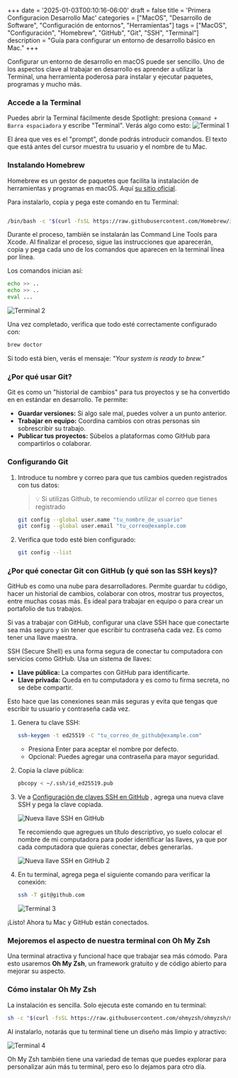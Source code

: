+++
date = '2025-01-03T00:10:16-06:00'
draft = false
title = 'Primera Configuracion Desarrollo Mac'
categories = ["MacOS", "Desarrollo de Software", "Configuración de entornos", "Herramientas"]
tags = ["MacOS", "Configuración", "Homebrew", "GitHub", "Git", "SSH", "Terminal"]
description = "Guía para configurar un entorno de desarrollo básico en Mac."
+++

Configurar un entorno de desarrollo en macOS puede ser sencillo. Uno de los aspectos clave al trabajar en desarrollo es aprender a utilizar la Terminal, una herramienta poderosa para instalar y ejecutar paquetes, programas y mucho más.

### Accede a la Terminal

Puedes abrir la Terminal fácilmente desde Spotlight: presiona `Command + Barra espaciadora` y escribe "Terminal". Verás algo como esto:
![Terminal 1](/images/primera-conf-mac-os/primera-conf-mac-os-1.png)

El área que ves es el "prompt", donde podrás introducir comandos. El texto que está antes del cursor muestra tu usuario y el nombre de tu Mac.

### Instalando Homebrew

Homebrew es un gestor de paquetes que facilita la instalación de herramientas y programas en macOS. Aquí [su sitio oficial](https://brew.sh/es/).

Para instalarlo, copia y pega este comando en tu Terminal:

```bash

/bin/bash -c "$(curl -fsSL https://raw.githubusercontent.com/Homebrew/install/HEAD/install.sh)"
```

Durante el proceso, también se instalarán las Command Line Tools para Xcode. Al finalizar el proceso, sigue las instrucciones que aparecerán, copia y pega cada uno de los comandos que aparecen en la terminal línea por línea. 

Los comandos inician así:

```bash
echo >> ..
echo >> ..
eval ...
```

![Terminal 2](/images/primera-conf-mac-os/primera-conf-mac-os-2.png)

Una vez completado, verifica que todo esté correctamente configurado con:

```bash
brew doctor
```

Si todo está bien, verás el mensaje: *"Your system is ready to brew."*

### ¿Por qué usar Git?

Git es como un "historial de cambios" para tus proyectos y se ha convertido en en estándar en desarrollo. Te permite:

- **Guardar versiones:** Si algo sale mal, puedes volver a un punto anterior.
- **Trabajar en equipo:** Coordina cambios con otras personas sin sobrescribir su trabajo.
- **Publicar tus proyectos:** Súbelos a plataformas como GitHub para compartirlos o colaborar.

### Configurando Git

1. Introduce tu nombre y correo para que tus cambios queden registrados con tus datos:
    > 💡 Si utilizas Github, te recomiendo utilizar el correo que tienes registrado
    
    ```bash
    git config --global user.name "tu_nombre_de_usuario"
    git config --global user.email "tu_correo@example.com
    ```
    
2. Verifica que todo esté bien configurado:
    
    ```bash
    git config --list
    ```
    

### ¿Por qué conectar Git con GitHub (y qué son las SSH keys)?

GitHub es como una nube para desarrolladores. Permite guardar tu código, hacer un historial de cambios, colaborar con otros, mostrar tus proyectos, entre muchas cosas más. Es ideal para trabajar en equipo o para crear un portafolio de tus trabajos.

Si vas a trabajar con GitHub, configurar una clave SSH hace que conectarte sea más seguro y sin tener que escribir tu contraseña cada vez. Es como tener una llave maestra.

SSH (Secure Shell) es una forma segura de conectar tu computadora con servicios como GitHub. Usa un sistema de llaves:

- **Llave pública:** La compartes con GitHub para identificarte.
- **Llave privada:** Queda en tu computadora y es como tu firma secreta, no se debe compartir.

Esto hace que las conexiones sean más seguras y evita que tengas que escribir tu usuario y contraseña cada vez.

1. Genera tu clave SSH:
    
    ```bash
    ssh-keygen -t ed25519 -C "tu_correo_de_github@example.com"
    ```
    
    - Presiona Enter para aceptar el nombre por defecto.
    - Opcional: Puedes agregar una contraseña para mayor seguridad.
2. Copia la clave pública:
    
    ```bash
    pbcopy < ~/.ssh/id_ed25519.pub
    
    ```
    
3. Ve a [Configuración de claves SSH en GitHub](https://github.com/settings/keys) , agrega una nueva clave SSH y pega la clave copiada.
    
    ![Nueva llave SSH en GitHub](/images/primera-conf-mac-os/primera-conf-mac-os-3.png)
    
    Te recomiendo que agregues un título descriptivo, yo suelo colocar el nombre de mi computadora para poder identificar las llaves, ya que por cada computadora que quieras conectar, debes generarlas.
    
    ![Nueva llave SSH en GitHub 2](/images/primera-conf-mac-os/primera-conf-mac-os-4.png)
    
4. En tu terminal, agrega pega el siguiente comando para verificar la conexión:
    
    ```bash
    ssh -T git@github.com
    ```
    
    ![Terminal 3](/images/primera-conf-mac-os/primera-conf-mac-os-5.png)
    

¡Listo! Ahora tu Mac y GitHub están conectados.

### Mejoremos el aspecto de nuestra terminal con Oh My Zsh

Una terminal atractiva y funcional hace que trabajar sea más cómodo. Para esto usaremos **Oh My Zsh**, un framework gratuito y de código abierto para mejorar su aspecto. 

### Cómo instalar Oh My Zsh

La instalación es sencilla. Solo ejecuta este comando en tu terminal:

```bash
sh -c "$(curl -fsSL https://raw.githubusercontent.com/ohmyzsh/ohmyzsh/master/tools/install.sh)"
```

Al instalarlo, notarás que tu terminal tiene un diseño más limpio y atractivo:

![Terminal 4](/images/primera-conf-mac-os/primera-conf-mac-os-6.png)

Oh My Zsh también tiene una variedad de temas que puedes explorar para personalizar aún más tu terminal, pero eso lo dejamos para otro día.